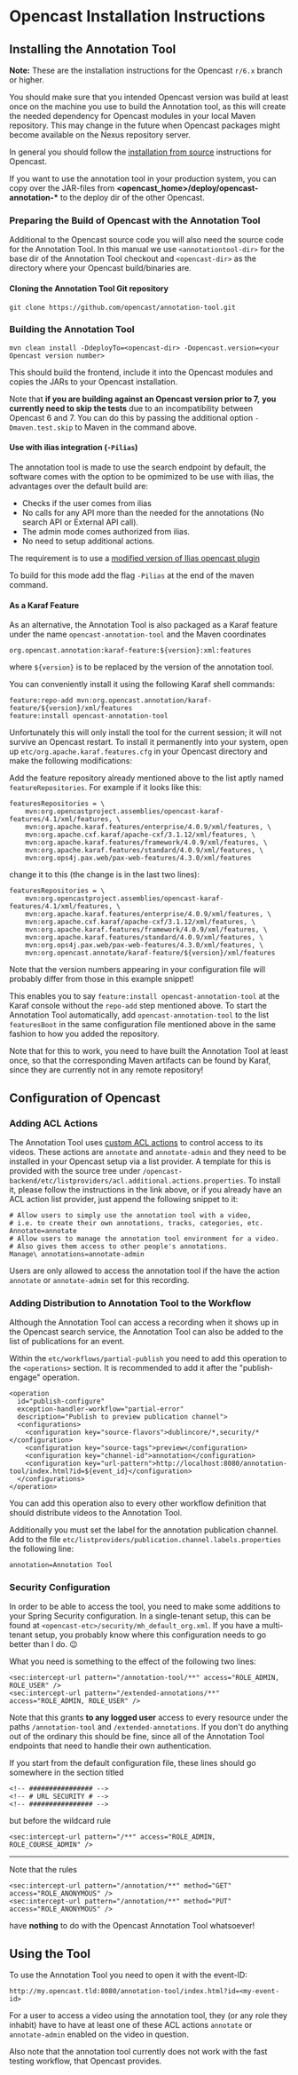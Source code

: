 # Opencast Installation Instructions

## Installing the Annotation Tool

__Note:__ These are the installation instructions for the Opencast `r/6.x` branch or higher.

You should make sure that you intended Opencast version was build at least once on the machine you use to build the
Annotation tool, as this will create the needed dependency for Opencast modules in your local Maven repository. This may change
in the future when Opencast packages might become available on the Nexus repository server.

In general you should follow the [installation from source](https://docs.opencast.org/r/6.x/admin/installation/)
instructions for Opencast.

If you want to use the annotation tool in your production system, you can copy over the JAR-files from
__<opencast_home>/deploy/opencast-annotation-*__ to the deploy dir of the other Opencast.

### Preparing the Build of Opencast with the Annotation Tool
Additional to the Opencast source code you will also need the source code for the Annotation Tool.
In this manual we use `<annotationtool-dir>` for the base dir of the Annotation Tool checkout and
`<opencast-dir>` as the directory where your Opencast build/binaries are.

#### Cloning the Annotation Tool Git repository

    git clone https://github.com/opencast/annotation-tool.git

### Building the Annotation Tool

    mvn clean install -DdeployTo=<opencast-dir> -Dopencast.version=<your Opencast version number>

This should build the frontend, include it into the Opencast modules and copies the JARs
to your Opencast installation.

Note that **if you are building against an Opencast version prior to 7,**
**you currently need to skip the tests** due to an incompatibility
between Opencast 6 and 7.
You can do this by passing the additional option `-Dmaven.test.skip`
to Maven in the command above.

#### Use with ilias integration (`-Pilias`)
The annotation tool is made to use the search endpoint by default, the software comes with the option to be opmimized to be use with ilias,
the advantages over the default build are:

* Checks if the user comes from ilias
* No calls for  any API more than the needed for the annotations (No search API or External API call).
* The admin mode comes authorized from ilias.
* No need to setup additional actions.

The requirement is to use a [modified version of Ilias opencast plugin](https://github.com/mliradelc/Ilias-Opencast/tree/annotation-url)

To build for this mode add the flag `-Pilias` at the end of the maven command.


#### As a Karaf Feature

As an alternative, the Annotation Tool is also packaged as a Karaf feature
under the name `opencast-annotation-tool` and the Maven coordinates

    org.opencast.annotation:karaf-feature:${version}:xml:features

where `${version}` is to be replaced by the version of the annotation tool.

You can conveniently install it using the following Karaf shell commands:

    feature:repo-add mvn:org.opencast.annotation/karaf-feature/${version}/xml/features
    feature:install opencast-annotation-tool

Unfortunately this will only install the tool for the current session; it will not survive an Opencast restart.
To install it permanently into your system, open up `etc/org.apache.karaf.features.cfg` in your Opencast directory
and make the following modifications:

Add the feature repository already mentioned above to the list aptly named `featureRepositories`.
For example if it looks like this:

    featuresRepositories = \
        mvn:org.opencastproject.assemblies/opencast-karaf-features/4.1/xml/features, \
        mvn:org.apache.karaf.features/enterprise/4.0.9/xml/features, \
        mvn:org.apache.cxf.karaf/apache-cxf/3.1.12/xml/features, \
        mvn:org.apache.karaf.features/framework/4.0.9/xml/features, \
        mvn:org.apache.karaf.features/standard/4.0.9/xml/features, \
        mvn:org.ops4j.pax.web/pax-web-features/4.3.0/xml/features

change it to this (the change is in the last two lines):

    featuresRepositories = \
        mvn:org.opencastproject.assemblies/opencast-karaf-features/4.1/xml/features, \
        mvn:org.apache.karaf.features/enterprise/4.0.9/xml/features, \
        mvn:org.apache.cxf.karaf/apache-cxf/3.1.12/xml/features, \
        mvn:org.apache.karaf.features/framework/4.0.9/xml/features, \
        mvn:org.apache.karaf.features/standard/4.0.9/xml/features, \
        mvn:org.ops4j.pax.web/pax-web-features/4.3.0/xml/features, \
        mvn:org.opencast.annotate/karaf-feature/${version}/xml/features

Note that the version numbers appearing in your configuration file
will probably differ from those in this example snippet!

This enables you to say `feature:install opencast-annotation-tool` at the Karaf console
without the `repo-add` step mentioned above. To start the Annotation Tool automatically,
add `opencast-annotation-tool` to the list `featuresBoot` in the same configuration file
mentioned above in the same fashion to how you added the repository.

Note that for this to work, you need to have built the Annotation Tool at least once,
so that the corresponding Maven artifacts can be found by Karaf, since they are currently not
in any remote repository!

## Configuration of Opencast

### Adding ACL Actions

The Annotation Tool uses [custom ACL actions](https://docs.opencast.org/develop/admin/configuration/acl/#additional-acl-actions)
to control access to its videos. These actions are `annotate` and `annotate-admin` and they need to be installed
in your Opencast setup via a list provider. A template for this is provided with the source tree under
`/opencast-backend/etc/listproviders/acl.additional.actions.properties`.
To install it, please follow the instructions in the link above, or if you already have an ACL action list provider,
just append the following snippet to it:

```
# Allow users to simply use the annotation tool with a video,
# i.e. to create their own annotations, tracks, categories, etc.
Annotate=annotate
# Allow users to manage the annotation tool environment for a video.
# Also gives them access to other people's annotations.
Manage\ annotations=annotate-admin
```

Users are only allowed to access the annotation tool if the have the action `annotate` or `annotate-admin` set for this recording.

### Adding Distribution to Annotation Tool to the Workflow

Although the Annotation Tool can access a recording when it shows up in the Opencast search service, the Annotation Tool can also be added to the list of publications for an event. 

Within the `etc/workflows/partial-publish` you need to add this operation to the `<operations>` section. It is recommended to add it after the "publish-engage" operation.

    <operation
      id="publish-configure"
      exception-handler-workflow="partial-error"
      description="Publish to preview publication channel">
      <configurations>
        <configuration key="source-flavors">dublincore/*,security/*</configuration>
        <configuration key="source-tags">preview</configuration>
        <configuration key="channel-id">annotation</configuration>
        <configuration key="url-pattern">http://localhost:8080/annotation-tool/index.html?id=${event_id}</configuration>
      </configurations>
    </operation>

You can add this operation also to every other workflow definition that should distribute videos to the Annotation Tool.

Additionally you must set the label for the annotation publication channel. Add to the file `etc/listproviders/publication.channel.labels.properties` the following line:

    annotation=Annotation Tool

### Security Configuration

In order to be able to access the tool,
you need to make some additions to your Spring Security configuration.
In a single-tenant setup,
this can be found at `<opencast-etc>/security/mh_default_org.xml`.
If you have a multi-tenant setup,
you probably know where this configuration needs to go
better than I do. :wink:

What you need is something to the effect of the following two lines:

    <sec:intercept-url pattern="/annotation-tool/**" access="ROLE_ADMIN, ROLE_USER" />
    <sec:intercept-url pattern="/extended-annotations/**" access="ROLE_ADMIN, ROLE_USER" />

Note that this grants **to any logged user** access to every resource
under the paths `/annotation-tool` and `/extended-annotations`.
If you don't do anything out of the ordinary this should be fine,
since all of the Annotation Tool endpoints that need to
handle their own authentication.

If you start from the default configuration file,
these lines should go somewhere in the section titled

    <!-- ################ -->
    <!-- # URL SECURITY # -->
    <!-- ################ -->

but before the wildcard rule

    <sec:intercept-url pattern="/**" access="ROLE_ADMIN, ROLE_COURSE_ADMIN" />

---

Note that the rules

    <sec:intercept-url pattern="/annotation/**" method="GET" access="ROLE_ANONYMOUS" />
    <sec:intercept-url pattern="/annotation/**" method="PUT" access="ROLE_ANONYMOUS" />

have **nothing** to do with the Opencast Annotation Tool whatsoever!

## Using the Tool

To use the Annotation Tool you need to open it with the event-ID:

    http://my.opencast.tld:8080/annotation-tool/index.html?id=<my-event-id>

For a user to access a video using the annotation tool, they (or any role they inhabit) have to have at least one
of these ACL actions `annotate` or `annotate-admin` enabled on the video in question.

Also note that the annotation tool currently does not work with the fast testing workflow, that Opencast provides.
